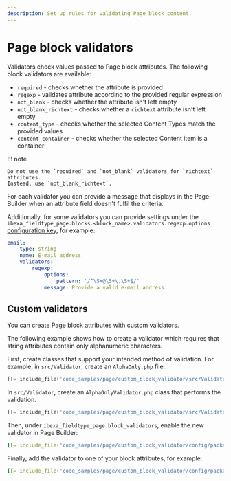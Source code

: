 ```yaml
---
description: Set up rules for validating Page block content.
---
```


# Page block validators

Validators check values passed to Page block attributes.
The following block validators are available:

- `required` - checks whether the attribute is provided
- `regexp` - validates attribute according to the provided regular expression
- `not_blank` - checks whether the attribute isn't left empty
- `not_blank_richtext` - checks whether a `richtext` attribute isn't left empty
- `content_type` - checks whether the selected Content Types match the provided values
- `content_container` - checks whether the selected Content item is a container

!!! note

    Do not use the `required` and `not_blank` validators for `richtext` attributes.
    Instead, use `not_blank_richtext`.

For each validator you can provide a message that displays in the Page Builder
when an attribute field doesn't fulfil the criteria.

Additionally, for some validators you can provide settings under the
`ibexa_fieldtype_page.blocks.<block_name>.validators.regexp.options` [configuration key](configuration.md#configuration-files), for example:

``` yaml
email:
    type: string
    name: E-mail address
    validators:
        regexp:
            options:
                pattern: '/^\S+@\S+\.\S+$/'
            message: Provide a valid e-mail address
```

## Custom validators

You can create Page block attributes with custom validators.

The following example shows how to create a validator which requires that string attributes contain only alphanumeric characters.

First, create classes that support your intended method of validation.
For example, in `src/Validator`, create an `AlphaOnly.php` file:

``` php
[[= include_file('code_samples/page/custom_block_validator/src/Validator/AlphaOnly.php') =]]
```

In `src/Validator`, create an `AlphaOnlyValidator.php` class that performs the validation.

``` php
[[= include_file('code_samples/page/custom_block_validator/src/Validator/AlphaOnlyValidator.php') =]]
```

Then, under `ibexa_fieldtype_page.block_validators`, enable the new validator in Page Builder:

``` yaml
[[= include_file('code_samples/page/custom_block_validator/config/packages/page_blocks.yaml', 0, 3) =]]
```

Finally, add the validator to one of your block attributes, for example:

``` yaml hl_lines="16-18"
[[= include_file('code_samples/page/custom_block_validator/config/packages/page_blocks.yaml', 0, 1) =]][[= include_file('code_samples/page/custom_block_validator/config/packages/page_blocks.yaml', 3, 20) =]]
```
